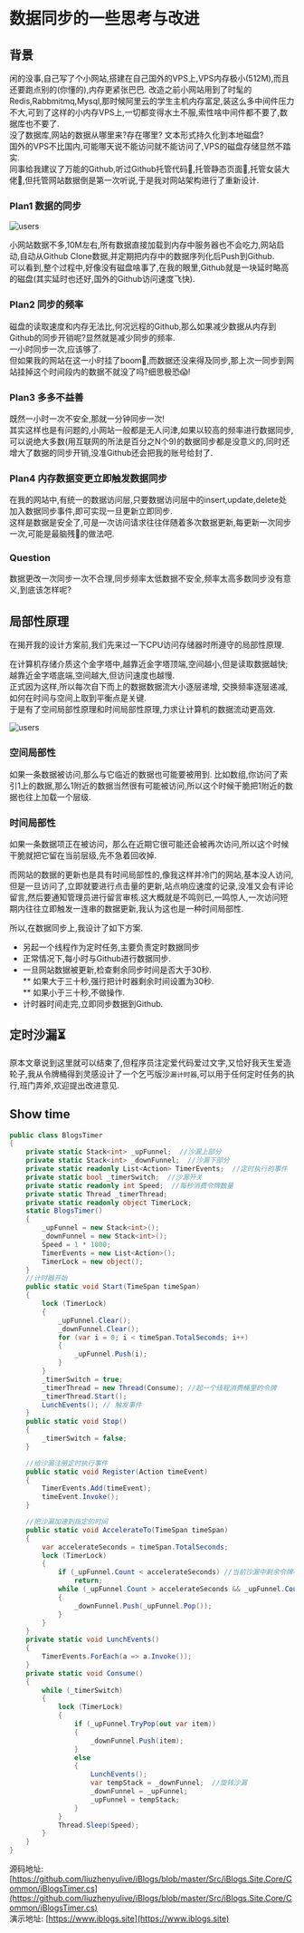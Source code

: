 # 数据同步的一些思考与改进

## 背景

闲的没事,自己写了个小网站,搭建在自己国外的VPS上,VPS内存极小(512M),而且还要跑点别的(你懂的),内存更紧张巴巴. 改造之前小网站用到了时髦的Redis,Rabbmitmq,Mysql,那时候阿里云的学生主机内存富足,装这么多中间件压力不大,可到了这样的小内存VPS上,一切都变得水土不服,索性啥中间件都不要了,数据库也不要了.  
没了数据库,网站的数据从哪里来?存在哪里? 文本形式持久化到本地磁盘?    
国外的VPS不比国内,可能哪天说不能访问就不能访问了,VPS的磁盘存储显然不踏实.  
同事给我建议了万能的Github,听过Github托管代码📜,托管静态页面🔮,托管女装大佬💃,但托管网站数据倒是第一次听说,于是我对网站架构进行了重新设计.

### Plan1 数据的同步

![users](https://disk.iblogs.site/pic/iblogs.site/datasync.png)  

小网站数据不多,10M左右,所有数据直接加载到内存中服务器也不会吃力,网站启动,自动从Github Clone数据,并定期把内存中的数据序列化后Push到Github.  
可以看到,整个过程中,好像没有磁盘啥事了,在我的眼里,Github就是一块延时略高的磁盘(其实延时也还好,国外的Github访问速度飞快).

### Plan2 同步的频率

磁盘的读取速度和内存无法比,何况远程的Github,那么如果减少数据从内存到Github的同步开销呢?显然就是减少同步的频率.  
一小时同步一次,应该够了.  
但如果我的网站在这一小时挂了boom🌋,而数据还没来得及同步,那上次一同步到网站挂掉这个时间段内的数据不就没了吗?细思极恐😱!  

### Plan3 多多不益善

既然一小时一次不安全,那就一分钟同步一次!  
其实这样也是有问题的,小网站一般都是无人问津,如果以较高的频率进行数据同步,可以说绝大多数(用互联网的所法是百分之N个9)的数据同步都是没意义的,同时还增大了数据的同步开销,没准Github还会把我的账号给封了.    

### Plan4 内存数据变更立即触发数据同步  

在我的网站中,有统一的数据访问层,只要数据访问层中的insert,update,delete处加入数据同步事件,即可实现一旦更新立即同步.    
这样是数据是安全了,可是一次访问请求往往伴随着多次数据更新,每更新一次同步一次,可能是最脑残🙈的做法吧.  

### Question  

数据更改一次同步一次不合理,同步频率太低数据不安全,频率太高多数同步没有意义,到底该怎样呢?  

## 局部性原理

在揭开我的设计方案前,我们先来过一下CPU访问存储器时所遵守的局部性原理.  

在计算机存储介质这个金字塔中,越靠近金字塔顶端,空间越小,但是读取数据越快;越靠近金字塔底端,空间越大,但访问速度也越慢.  
正式因为这样,所以每次自下而上的数据数据流大小逐层递增, 交换频率逐层递减,如何在时间与空间上取到平衡点是关键.  
于是有了空间局部性原理和时间局部性原理,力求让计算机的数据流动更高效.  

![users](https://disk.iblogs.site/pic/iblogs.site/memory-hierarchy.png)  

### 空间局部性

如果一条数据被访问,那么与它临近的数据也可能要被用到. 比如数组,你访问了索引1上的数据,那么1附近的数据当然很有可能被访问,所以这个时候干脆把1附近的数据也往上加载一个层级.  

### 时间局部性

如果一条数据项正在被访问，那么在近期它很可能还会被再次访问,所以这个时候干脆就把它留在当前层级,先不急着回收掉.    


而网站的数据的更新也是具有时间局部性的,像我这样并冷门的网站,基本没人访问,但是一旦访问了,立即就要进行点击量的更新,站点响应速度的记录,没准又会有评论留言,然后要通知管理员进行留言审核.这大概就是不鸣则已,一鸣惊人,一次访问短期内往往立即触发一连串的数据更新,我认为这也是一种时间局部性.     

所以,在数据同步上,我设计了如下方案.  

* 另起一个线程作为定时任务,主要负责定时数据同步
* 正常情况下,每小时与Github进行数据同步.  
* 一旦网站数据被更新,检查剩余同步时间是否大于30秒.  
** 如果大于三十秒,强行把计时器剩余时间设置为30秒.  
** 如果小于三十秒,不做操作.
* 计时器时间走完,立即同步数据到Github.

## 定时沙漏⏳  

原本文章说到这里就可以结束了,但程序员注定爱代码爱过文字,又恰好我天生爱造轮子,我从令牌桶得到灵感设计了一个乞丐版沙`漏计时器`,可以用于任何定时任务的执行,班门弄斧,欢迎提出改进意见.    


## Show time

``` c#
public class BlogsTimer
{
    private static Stack<int> _upFunnel;  //沙漏上部分
    private static Stack<int> _downFunnel;  //沙漏下部分
    private static readonly List<Action> TimerEvents;  //定时执行的事件
    private static bool _timerSwitch;  //沙漏开关
    private static readonly int Speed;  //每秒消费令牌数量
    private static Thread _timerThread;
    private static readonly object TimerLock;
    static BlogsTimer()
    {
        _upFunnel = new Stack<int>();
        _downFunnel = new Stack<int>();
        Speed = 1 * 1000;
        TimerEvents = new List<Action>();
        TimerLock = new object();
    }
    //计时器开始
    public static void Start(TimeSpan timeSpan)
    {
        lock (TimerLock)
        {
            _upFunnel.Clear();
            _downFunnel.Clear();
            for (var i = 0; i < timeSpan.TotalSeconds; i++)
            {
                _upFunnel.Push(i);
            }
        }
        _timerSwitch = true;
        _timerThread = new Thread(Consume); //起一个线程消费桶里的令牌
        _timerThread.Start();
        LunchEvents(); // 触发事件
    }
    public static void Stop()
    {
        _timerSwitch = false;
    }

    //给沙漏注册定时执行事件
    public static void Register(Action timeEvent)
    {
        TimerEvents.Add(timeEvent);
        timeEvent.Invoke();
    }

    //把沙漏加速到指定的时间
    public static void AccelerateTo(TimeSpan timeSpan)
    {
        var accelerateSeconds = timeSpan.TotalSeconds;
        lock (TimerLock)
        {
            if (_upFunnel.Count < accelerateSeconds) //当前沙漏中剩余令牌小于设置中秒数,则返回不加速
                return;
            while (_upFunnel.Count > accelerateSeconds && _upFunnel.Count > 1)  //令牌数大于秒数,则释放出多余令牌
            {
                _downFunnel.Push(_upFunnel.Pop());
            }
        }
    }
    private static void LunchEvents()
    {
        TimerEvents.ForEach(a => a.Invoke());
    }
    private static void Consume()
    {
        while (_timerSwitch)
        {
            lock (TimerLock)
            {
                if (_upFunnel.TryPop(out var item))
                {
                    _downFunnel.Push(item);
                }
                else
                {
                    LunchEvents();
                    var tempStack = _downFunnel;  //旋转沙漏
                    _downFunnel = _upFunnel;
                    _upFunnel = tempStack;
                }
            }
            Thread.Sleep(Speed);
        }
    }
}

```

源码地址: [https://github.com/liuzhenyulive/iBlogs/blob/master/Src/iBlogs.Site.Core/Common/iBlogsTimer.cs](https://github.com/liuzhenyulive/iBlogs/blob/master/Src/iBlogs.Site.Core/Common/iBlogsTimer.cs)  
演示地址: [https://www.iblogs.site](https://www.iblogs.site)   